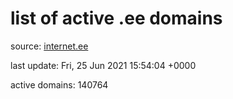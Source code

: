# list of active .ee domains

source: [internet.ee](https://internet.ee/domains/ee-zone-file)

last update: Fri, 25 Jun 2021 15:54:04 +0000

active domains: 140764
